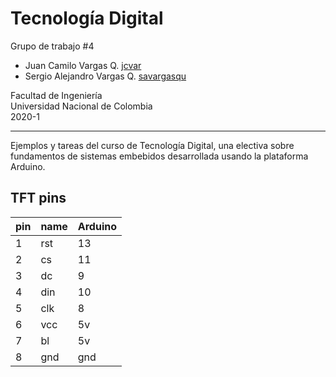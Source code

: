 # Tecnología Digital

Grupo de trabajo #4
- Juan Camilo Vargas Q. [jcvar](https://github.com/jcvar)
- Sergio Alejandro Vargas Q. [savargasqu](https://github.com/savargasqu)

Facultad de Ingeniería\
Universidad Nacional de Colombia\
2020-1

----

Ejemplos y tareas del curso de Tecnología Digital, una electiva sobre fundamentos de sistemas embebidos desarrollada usando la plataforma Arduino.

## TFT pins

| pin | name | Arduino |
|-----|------|---------|
| 1   |  rst | 13      |
| 2   |  cs  | 11      |
| 3   |  dc  | 9       |
| 4   |  din | 10      |
| 5   |  clk | 8       |
| 6   |  vcc | 5v      |
| 7   |  bl  | 5v      |
| 8   |  gnd | gnd     |
